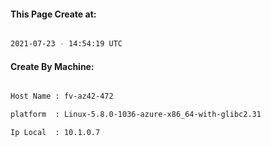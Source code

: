 
   
#### This Page Create at:

```bash

2021-07-23 - 14:54:19 UTC

```

#### Create By Machine:

```bash

Host Name : fv-az42-472

platform  : Linux-5.8.0-1036-azure-x86_64-with-glibc2.31

Ip Local  : 10.1.0.7

```

